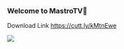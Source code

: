 ### Welcome to MastroTV👋
Download Link
https://cutt.ly/kMtnEwe

<img src="https://cutewallpaper.org/21/equalizer-gif/Index-of-mpplay.gif" />
